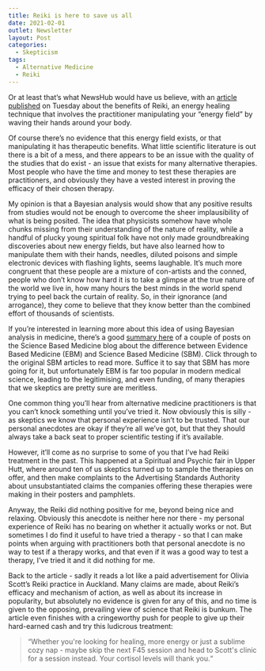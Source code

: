 ```yaml
---
title: Reiki is here to save us all
date: 2021-02-01
outlet: Newsletter
layout: Post
categories:
  - Skepticism
tags:
  - Alternative Medicine
  - Reiki
---
```


Or at least that’s what NewsHub would have us believe, with an [article published](https://www.newshub.co.nz/home/lifestyle/2021/01/auckland-reiki-healer-says-guided-energy-healing-on-the-rise-for-stressed-burnt-out-kiwis.html) on Tuesday about the benefits of Reiki, an energy healing technique that involves the practitioner manipulating your “energy field” by waving their hands around your body.

<!-- more -->

Of course there’s no evidence that this energy field exists, or that manipulating it has therapeutic benefits. What little scientific literature is out there is a bit of a mess, and there appears to be an issue with the quality of the studies that do exist - an issue that exists for many alternative therapies. Most people who have the time and money to test these therapies are practitioners, and obviously they have a vested interest in proving the efficacy of their chosen therapy.

My opinion is that a Bayesian analysis would show that any positive results from studies would not be enough to overcome the sheer implausibility of what is being posited. The idea that physicists somehow have whole chunks missing from their understanding of the nature of reality, while a handful of plucky young spiritual folk have not only made groundbreaking discoveries about new energy fields, but have also learned how to manipulate them with their hands, needles, diluted poisons and simple electronic devices with flashing lights, seems laughable. It’s much more congruent that these people are a mixture of con-artists and the conned, people who don’t know how hard it is to take a glimpse at the true nature of the world we live in, how many hours the best minds in the world spend trying to peel back the curtain of reality. So, in their ignorance (and arrogance), they come to believe that they know better than the combined effort of thousands of scientists.

If you’re interested in learning more about this idea of using Bayesian analysis in medicine, there’s a good [summary here](http://doctorrw.blogspot.com/2008/02/evidence-based-medicine-does-not-equal.html) of a couple of posts on the Science Based Medicine blog about the difference between Evidence Based Medicine (EBM) and Science Based Medicine (SBM). Click through to the original SBM articles to read more. Suffice it to say that SBM has more going for it, but unfortunately EBM is far too popular in modern medical science, leading to the legitimising, and even funding, of many therapies that we skeptics are pretty sure are meritless.

One common thing you’ll hear from alternative medicine practitioners is that you can’t knock something until you’ve tried it. Now obviously this is silly - as skeptics we know that personal experience isn’t to be trusted. That our personal anecdotes are okay if they’re all we’ve got, but that they should always take a back seat to proper scientific testing if it’s available.

However, it’ll come as no surprise to some of you that I’ve had Reiki treatment in the past. This happened at a Spiritual and Psychic fair in Upper Hutt, where around ten of us skeptics turned up to sample the therapies on offer, and then make complaints to the Advertising Standards Authority about unsubstantiated claims the companies offering these therapies were making in their posters and pamphlets.

Anyway, the Reiki did nothing positive for me, beyond being nice and relaxing. Obviously this anecdote is neither here nor there - my personal experience of Reiki has no bearing on whether it actually works or not. But sometimes I do find it useful to have tried a therapy - so that I can make points when arguing with practitioners both that personal anecdote is no way to test if a therapy works, and that even if it was a good way to test a therapy, I’ve tried it and it did nothing for me.

Back to the article - sadly it reads a lot like a paid advertisement for Olivia Scott’s Reiki practice in Auckland. Many claims are made, about Reiki’s efficacy and mechanism of action, as well as about its increase in popularity, but absolutely no evidence is given for any of this, and no time is given to the opposing, prevailing view of science that Reiki is bunkum. The article even finishes with a cringeworthy push for people to give up their hard-earned cash and try this ludicrous treatment:

> “Whether you're looking for healing, more energy or just a sublime cozy nap - maybe skip the next F45 session and head to Scott's clinic for a session instead. Your cortisol levels will thank you.“
